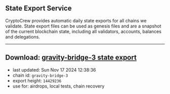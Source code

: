 ## State Export Service
CryptoCrew provides automatic daily state exports for all chains we validate. State export files can be used as genesis files and are a snapshot of the current blockchain state, including all validators, accounts, balances and delegations.

---
**Download: [gravity-bridge-3 state export](https://dl-eu2.ccvalidators.com/SERVICE/gravitybridge/gravity-bridge-3_export_14429236.json)**
---

- last updated: Sun Nov 17 2024 12:38:36
- chain id: `gravity-bridge-3`
- export height: `14429236`
- use for: airdrops, local tests, chain recovery

